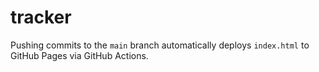 # tracker

Pushing commits to the `main` branch automatically deploys `index.html` to GitHub Pages via GitHub Actions.

